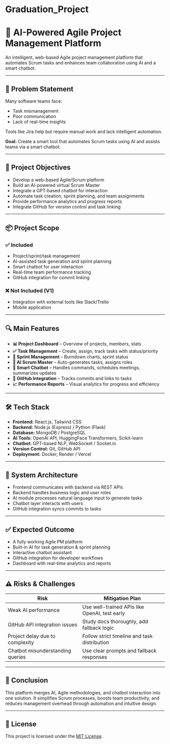 # Graduation_Project
# 📌 AI-Powered Agile Project Management Platform

An intelligent, web-based Agile project management platform that automates Scrum tasks and enhances team collaboration using AI and a smart chatbot.

---

## 🧠 Problem Statement

Many software teams face:

- Task mismanagement  
- Poor communication  
- Lack of real-time insights  

Tools like Jira help but require manual work and lack intelligent automation.

**Goal:** Create a smart tool that automates Scrum tasks using AI and assists teams via a smart chatbot.

---

## 🎯 Project Objectives

- Develop a web-based Agile/Scrum platform  
- Build an AI-powered virtual Scrum Master  
- Integrate a GPT-based chatbot for interaction  
- Automate task creation, sprint planning, and team assignments  
- Provide performance analytics and progress reports  
- Integrate GitHub for version control and task linking  

---

## 📦 Project Scope

### ✅ Included

- Project/sprint/task management  
- AI-assisted task generation and sprint planning  
- Smart chatbot for user interaction  
- Real-time team performance tracking  
- GitHub integration for commit linking  

### ❌ Not Included (V1)

- Integration with external tools like Slack/Trello  
- Mobile application  

---

## 🔍 Main Features

- **📊 Project Dashboard** – Overview of projects, members, stats  
- **✅ Task Management** – Create, assign, track tasks with status/priority  
- **📅 Sprint Management** – Burndown charts, sprint status  
- **🤖 AI Scrum Master** – Auto-generates tasks, assigns roles  
- **💬 Smart Chatbot** – Handles commands, schedules meetings, summarizes updates  
- **🔗 GitHub Integration** – Tracks commits and links to tasks  
- **📈 Performance Reports** – Visual analytics for progress and efficiency  

---

## 🛠️ Tech Stack

- **Frontend:** React.js, Tailwind CSS  
- **Backend:** Node.js (Express) / Python (Flask)  
- **Database:** MongoDB / PostgreSQL  
- **AI Tools:** OpenAI API, HuggingFace Transformers, Scikit-learn  
- **Chatbot:** GPT-based NLP, WebSocket / Socket.io  
- **Version Control:** Git, GitHub API  
- **Deployment:** Docker, Render / Vercel  

---

## 🧱 System Architecture

- Frontend communicates with backend via REST APIs  
- Backend handles business logic and user roles  
- AI module processes natural language input to generate tasks  
- Chatbot layer interacts with users  
- GitHub integration syncs commits to tasks

---

## ✅ Expected Outcome

- A fully working Agile PM platform  
- Built-in AI for task generation & sprint planning  
- Interactive chatbot assistant  
- GitHub integration for developer workflows  
- Dashboard with real-time analytics and reports  

---

## ⚠️ Risks & Challenges

| Risk                               | Mitigation Plan                                 |
|------------------------------------|--------------------------------------------------|
| Weak AI performance                | Use well-trained APIs like OpenAI, test early   |
| GitHub API integration issues      | Study docs thoroughly, add fallback logic       |
| Project delay due to complexity    | Follow strict timeline and task distribution    |
| Chatbot misunderstanding queries   | Use clear prompts and fallback responses        |

---

## 🧾 Conclusion

This platform merges AI, Agile methodologies, and chatbot interaction into one solution. It simplifies Scrum processes, boosts team productivity, and reduces management overhead through automation and intuitive design.

---
## 📄 License

This project is licensed under the [MIT License](./LICENSE).

